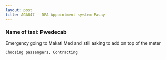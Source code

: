 ```yaml
---
layout: post
title: AGA847 - DFA Appointment system Pasay
---
```


### Name of taxi: Pwedecab

Emergency going to Makati Med and still asking to add on top of the meter

```Choosing passengers, Contracting```
